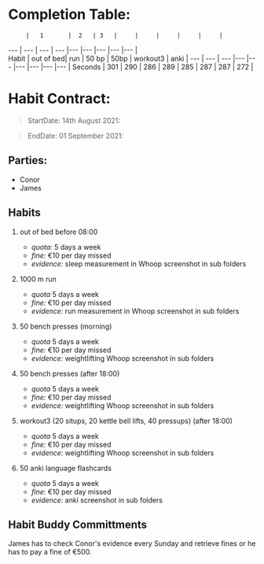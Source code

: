 # Completion Table:
         |   1       |  2   | 3   |     |     |     |     |     |
---      | ---       | ---  | --- |---  |---  |---  |---  |---  |        
Habit    | out of bed| run  | 50 bp  | 50bp  | workout3  | anki  |
---      | ---       | ---  |---  |---  |---  |---  |---  |---  |
Seconds  | 301       | 290  | 286 | 289 | 285 | 287 | 287 | 272 |







# Habit Contract:

> StartDate: 14th August 2021:

> EndDate: 01 September 2021:

## Parties:

- Conor
- James 

## Habits

1. out of bed before 08:00 
    * *quota:* 5 days a week
    * *fine:* €10 per day missed
    * *evidence:* sleep measurement in Whoop screenshot in sub folders

2. 1000 m run 
    * *quota* 5 days a week
    * *fine:* €10 per day missed
    * *evidence:* run measurement in Whoop screenshot in sub folders

3. 50 bench presses (morning)
    * *quota* 5 days a week
    * *fine:* €10 per day missed
    * *evidence:* weightlifting Whoop screenshot in sub folders
 
4. 50 bench presses (after 18:00)
    * *quota* 5 days a week
    * *fine:* €10 per day missed
    * *evidence:* weightlifting Whoop screenshot in sub folders

5. workout3 (20 situps, 20 kettle bell lifts, 40 pressups) (after 18:00)
    * *quota* 5 days a week
    * *fine:* €10 per day missed
    * *evidence:* weightlifting Whoop screenshot in sub folders

6. 50 anki language flashcards
    * *quota* 5 days a week
    * *fine:* €10 per day missed
    * *evidence:* anki screenshot in sub folders

## Habit Buddy Committments

James has to check Conor's evidence every Sunday and retrieve fines or he has to pay a fine of €500.













